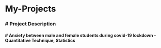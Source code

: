 # My-Projects
<h3># Project Description</h3>
<h4># Anxiety between male and female students during covid-19 lockdown - Quantitative Technique, Statistics</h4>
